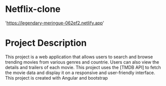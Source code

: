 # Netflix-clone

'https://legendary-meringue-062ef2.netlify.app'
<div>
<h1>Project Description</h1>
  <p>This project is a web application that allows users to search and browse trending movies from various genres and countrie. Users can also view the details and trailers of each movie. This project uses the [TMDB API] to fetch the movie data and display it on a responsive and user-friendly interface. This project is created with Angular and bootstrap</p>
</div>
